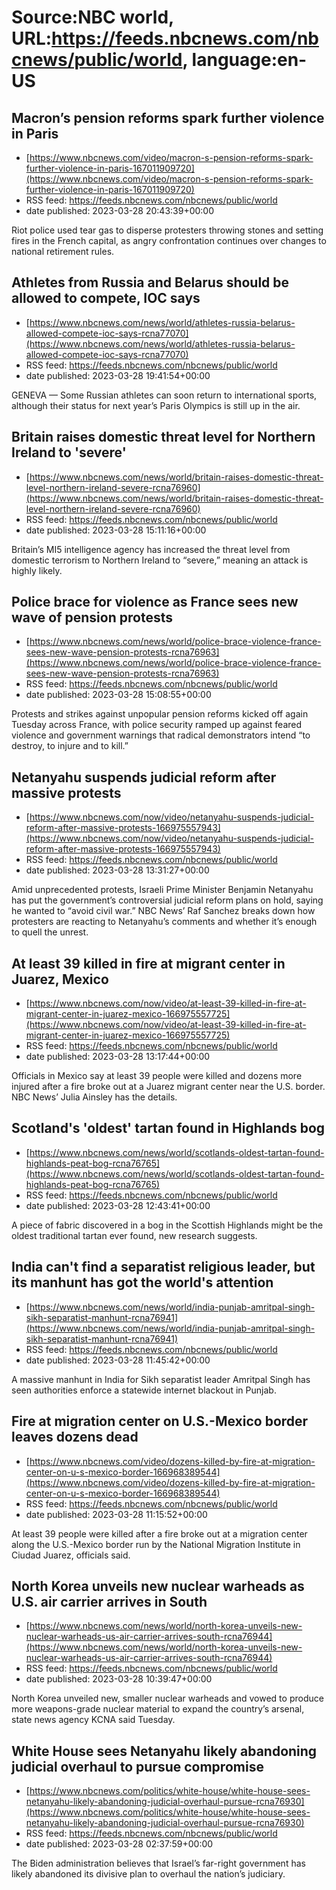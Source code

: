 # Source:NBC world, URL:https://feeds.nbcnews.com/nbcnews/public/world, language:en-US

## Macron’s pension reforms spark further violence in Paris
 - [https://www.nbcnews.com/video/macron-s-pension-reforms-spark-further-violence-in-paris-167011909720](https://www.nbcnews.com/video/macron-s-pension-reforms-spark-further-violence-in-paris-167011909720)
 - RSS feed: https://feeds.nbcnews.com/nbcnews/public/world
 - date published: 2023-03-28 20:43:39+00:00

Riot police used tear gas to disperse protesters throwing stones and setting fires in the French capital, as angry confrontation continues over changes to national retirement rules.

## Athletes from Russia and Belarus should be allowed to compete, IOC says
 - [https://www.nbcnews.com/news/world/athletes-russia-belarus-allowed-compete-ioc-says-rcna77070](https://www.nbcnews.com/news/world/athletes-russia-belarus-allowed-compete-ioc-says-rcna77070)
 - RSS feed: https://feeds.nbcnews.com/nbcnews/public/world
 - date published: 2023-03-28 19:41:54+00:00

GENEVA — Some Russian athletes can soon return to international sports, although their status for next year’s Paris Olympics is still up in the air.

## Britain raises domestic threat level for Northern Ireland to 'severe'
 - [https://www.nbcnews.com/news/world/britain-raises-domestic-threat-level-northern-ireland-severe-rcna76960](https://www.nbcnews.com/news/world/britain-raises-domestic-threat-level-northern-ireland-severe-rcna76960)
 - RSS feed: https://feeds.nbcnews.com/nbcnews/public/world
 - date published: 2023-03-28 15:11:16+00:00

Britain’s MI5 intelligence agency has increased the threat level from domestic terrorism to Northern Ireland to “severe,” meaning an attack is highly likely.

## Police brace for violence as France sees new wave of pension protests
 - [https://www.nbcnews.com/news/world/police-brace-violence-france-sees-new-wave-pension-protests-rcna76963](https://www.nbcnews.com/news/world/police-brace-violence-france-sees-new-wave-pension-protests-rcna76963)
 - RSS feed: https://feeds.nbcnews.com/nbcnews/public/world
 - date published: 2023-03-28 15:08:55+00:00

Protests and strikes against unpopular pension reforms kicked off again Tuesday across France, with police security ramped up against feared violence and government warnings that radical demonstrators intend “to destroy, to injure and to kill.”

## Netanyahu suspends judicial reform after massive protests
 - [https://www.nbcnews.com/now/video/netanyahu-suspends-judicial-reform-after-massive-protests-166975557943](https://www.nbcnews.com/now/video/netanyahu-suspends-judicial-reform-after-massive-protests-166975557943)
 - RSS feed: https://feeds.nbcnews.com/nbcnews/public/world
 - date published: 2023-03-28 13:31:27+00:00

Amid unprecedented protests, Israeli Prime Minister Benjamin Netanyahu has put the government’s controversial judicial reform plans on hold, saying he wanted to “avoid civil war.” NBC News’ Raf Sanchez breaks down how protesters are reacting to Netanyahu’s comments and whether it’s enough to quell the unrest.

## At least 39 killed in fire at migrant center in Juarez, Mexico
 - [https://www.nbcnews.com/now/video/at-least-39-killed-in-fire-at-migrant-center-in-juarez-mexico-166975557725](https://www.nbcnews.com/now/video/at-least-39-killed-in-fire-at-migrant-center-in-juarez-mexico-166975557725)
 - RSS feed: https://feeds.nbcnews.com/nbcnews/public/world
 - date published: 2023-03-28 13:17:44+00:00

Officials in Mexico say at least 39 people were killed and dozens more injured after a fire broke out at a Juarez migrant center near the U.S. border. NBC News’ Julia Ainsley has the details.

## Scotland's 'oldest' tartan found in Highlands bog
 - [https://www.nbcnews.com/news/world/scotlands-oldest-tartan-found-highlands-peat-bog-rcna76765](https://www.nbcnews.com/news/world/scotlands-oldest-tartan-found-highlands-peat-bog-rcna76765)
 - RSS feed: https://feeds.nbcnews.com/nbcnews/public/world
 - date published: 2023-03-28 12:43:41+00:00

A piece of fabric discovered in a bog in the Scottish Highlands might be the oldest traditional tartan ever found, new research suggests.

## India can't find a separatist religious leader, but its manhunt has got the world's attention
 - [https://www.nbcnews.com/news/world/india-punjab-amritpal-singh-sikh-separatist-manhunt-rcna76941](https://www.nbcnews.com/news/world/india-punjab-amritpal-singh-sikh-separatist-manhunt-rcna76941)
 - RSS feed: https://feeds.nbcnews.com/nbcnews/public/world
 - date published: 2023-03-28 11:45:42+00:00

A massive manhunt in India for Sikh separatist leader Amritpal Singh has seen authorities enforce a statewide internet blackout in Punjab.

## Fire at migration center on U.S.-Mexico border leaves dozens dead
 - [https://www.nbcnews.com/video/dozens-killed-by-fire-at-migration-center-on-u-s-mexico-border-166968389544](https://www.nbcnews.com/video/dozens-killed-by-fire-at-migration-center-on-u-s-mexico-border-166968389544)
 - RSS feed: https://feeds.nbcnews.com/nbcnews/public/world
 - date published: 2023-03-28 11:15:52+00:00

At least 39 people were killed after a fire broke out at a migration center along the U.S.-Mexico border run by the National Migration Institute in Ciudad Juarez, officials said.

## North Korea unveils new nuclear warheads as U.S. air carrier arrives in South
 - [https://www.nbcnews.com/news/world/north-korea-unveils-new-nuclear-warheads-us-air-carrier-arrives-south-rcna76944](https://www.nbcnews.com/news/world/north-korea-unveils-new-nuclear-warheads-us-air-carrier-arrives-south-rcna76944)
 - RSS feed: https://feeds.nbcnews.com/nbcnews/public/world
 - date published: 2023-03-28 10:39:47+00:00

North Korea unveiled new, smaller nuclear warheads and vowed to produce more weapons-grade nuclear material to expand the country’s arsenal, state news agency KCNA said Tuesday.

## White House sees Netanyahu likely abandoning judicial overhaul to pursue compromise
 - [https://www.nbcnews.com/politics/white-house/white-house-sees-netanyahu-likely-abandoning-judicial-overhaul-pursue-rcna76930](https://www.nbcnews.com/politics/white-house/white-house-sees-netanyahu-likely-abandoning-judicial-overhaul-pursue-rcna76930)
 - RSS feed: https://feeds.nbcnews.com/nbcnews/public/world
 - date published: 2023-03-28 02:37:59+00:00

The Biden administration believes that Israel’s far-right government has likely abandoned its divisive plan to overhaul the nation’s judiciary.


